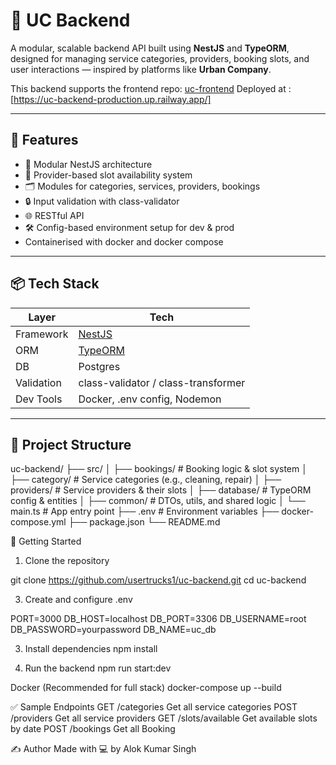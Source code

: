 # 🧠 UC Backend

A modular, scalable backend API built using **NestJS** and **TypeORM**, designed for managing service categories, providers, booking slots, and user interactions — inspired by platforms like **Urban Company**.

This backend supports the frontend repo: [uc-frontend](https://github.com/usertrucks1/uc-frontend)
Deployed at : [https://uc-backend-production.up.railway.app/]

---

## 🔧 Features

- 🧩 Modular NestJS architecture
- 📅 Provider-based slot availability system
- 🗂️ Modules for categories, services, providers, bookings
- 🔒 Input validation with class-validator
- 🌐 RESTful API
- 🛠️ Config-based environment setup for dev & prod
- Containerised with docker and docker compose

---

## 📦 Tech Stack

| Layer       | Tech                                |
|------------|--------------------------------------|
| Framework   | [NestJS](https://nestjs.com)        |
| ORM         | [TypeORM](https://typeorm.io)       |
| DB          | Postgres                            |
| Validation  | class-validator / class-transformer |
| Dev Tools   | Docker, .env config, Nodemon        |

---

## 📁 Project Structure

uc-backend/
├── src/
│   ├── bookings/           # Booking logic & slot system
│   ├── category/           # Service categories (e.g., cleaning, repair)
│   ├── providers/          # Service providers & their slots
│   ├── database/           # TypeORM config & entities
│   ├── common/             # DTOs, utils, and shared logic
│   └── main.ts             # App entry point
├── .env                    # Environment variables
├── docker-compose.yml
├── package.json
└── README.md

🧪 Getting Started

1. Clone the repository
   
git clone https://github.com/usertrucks1/uc-backend.git
cd uc-backend

3. Create and configure .env

PORT=3000
DB_HOST=localhost
DB_PORT=3306
DB_USERNAME=root
DB_PASSWORD=yourpassword
DB_NAME=uc_db

3. Install dependencies
npm install

4. Run the backend
npm run start:dev

Docker (Recommended for full stack)
docker-compose up --build


✅ Sample Endpoints
GET	  /categories	      Get all service categories
POST	/providers	      Get all service providers
GET	  /slots/available	Get available slots by date
POST	/bookings	        Get all Booking

✍️ Author
Made with 💻 by Alok Kumar Singh
